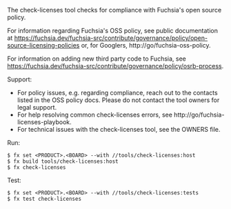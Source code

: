 The check-licenses tool checks for compliance with Fuchsia's open source policy.

For information regarding Fuchsia's OSS policy, see public documentation at
https://fuchsia.dev/fuchsia-src/contribute/governance/policy/open-source-licensing-policies
or, for Googlers, http://go/fuchsia-oss-policy.

For information on adding new third party code to Fuchsia, see
https://fuchsia.dev/fuchsia-src/contribute/governance/policy/osrb-process.

Support:

* For policy issues, e.g. regarding compliance, reach out to the contacts
  listed in the OSS policy docs. Please do not contact the tool owners for legal
  support.
* For help resolving common check-licenses errors, see
  http://go/fuchsia-licenses-playbook.
* For technical issues with the check-licenses tool, see the OWNERS file.

Run:

```
$ fx set <PRODUCT>.<BOARD> --with //tools/check-licenses:host
$ fx build tools/check-licenses:host
$ fx check-licenses
```

Test:

```
$ fx set <PRODUCT>.<BOARD> --with //tools/check-licenses:tests
$ fx test check-licenses
```
